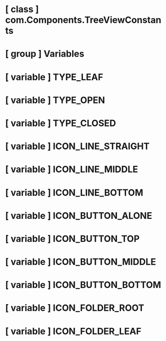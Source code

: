 # [ class ] com.Components.TreeViewConstants

# [ group ] Variables

# [ variable ] TYPE_LEAF

# [ variable ] TYPE_OPEN

# [ variable ] TYPE_CLOSED

# [ variable ] ICON_LINE_STRAIGHT

# [ variable ] ICON_LINE_MIDDLE

# [ variable ] ICON_LINE_BOTTOM

# [ variable ] ICON_BUTTON_ALONE

# [ variable ] ICON_BUTTON_TOP

# [ variable ] ICON_BUTTON_MIDDLE

# [ variable ] ICON_BUTTON_BOTTOM

# [ variable ] ICON_FOLDER_ROOT

# [ variable ] ICON_FOLDER_LEAF

